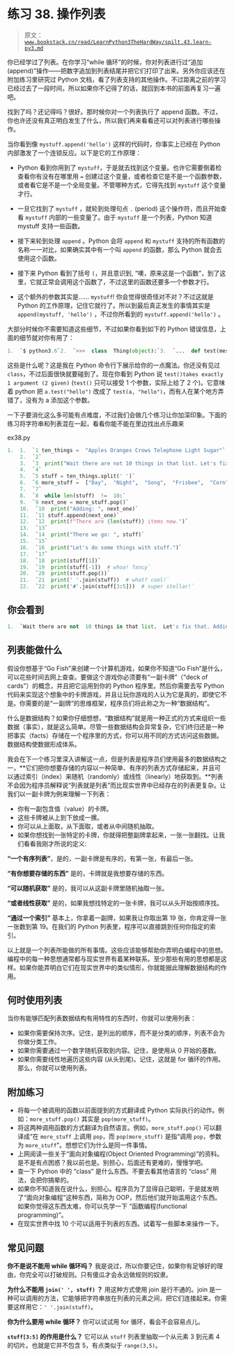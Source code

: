 # 练习 38\. 操作列表

> 原文：[`www.bookstack.cn/read/LearnPython3TheHardWay/spilt.43.learn-py3.md`](https://www.bookstack.cn/read/LearnPython3TheHardWay/spilt.43.learn-py3.md)

你已经学过了列表。在你学习“while 循环”的时候，你对列表进行过“追加(append)”操作——把数字追加到列表结尾并把它们打印了出来。另外你应该还在附加练习里研究过 Python 文档，看了列表支持的其他操作。不过距离之前的学习已经过去了一段时间，所以如果你不记得了的话，就回到本书的前面再复习一遍吧。

找到了吗？还记得吗？很好。那时候你对一个列表执行了 append 函数。不过，你也许还没有真正明白发生了什么，所以我们再来看看还可以对列表进行哪些操作。

当你看到像 `mystuff.append('hello')` 这样的代码时，你事实上已经在 Python 内部激发了一个连锁反应。以下是它的工作原理：

*   Python 看到你用到了 `mystuff`，于是就去找到这个变量。也许它需要倒着检查看你有没有在哪里用 `=` 创建过这个变量，或者检查它是不是一个函数参数，或者看它是不是一个全局变量。不管哪种方式，它得先找到 `mystuff` 这个变量才行。

*   一旦它找到了 `mystuff` ，就轮到处理句点 `.` (period) 这个操作符，而且开始查看 `mystuff` 内部的一些变量了。由于 `mystuff` 是一个列表，Python 知道 mystuff 支持一些函数。

*   接下来轮到处理 `append` 。Python 会将 `append` 和 `mystuff` 支持的所有函数的名称一一对比，如果确实其中有一个叫 `append` 的函数，那么 Python 就会去使用这个函数。

*   接下来 Python 看到了括号 `(`，并且意识到, “噢，原来这是一个函数”，到了这里，它就正常会调用这个函数了，不过这里的函数还要多一个参数才行。

*   这个额外的参数其实是…… `mystuff`! 你会觉得很奇怪对不对？不过这就是 Python 的工作原理，记住它就行了。所以到最后真正发生的事情其实是 `append(mystuff, 'hello')` ，不过你所看到的 `mystuff.append('hello')` 。

大部分时候你不需要知道这些细节，不过如果你看到如下的 Python 错误信息，上面的细节就对你有用了：

```py
1.  `$ python3.6`2.  `>>>  class  Thing(object):`3.  `...  def test(message):`4.  `...  print(message)`5.  `...`6.  `>>> a =  Thing()`7.  `>>> a.test("hello")`8.  `Traceback  (most recent call last):  File  "<stdin>", line 1  ,  in  <module>`9.  `TypeError  : test() takes exactly 1 argument (2 given)`10.  `>>>`
```

这些是什么呢？这是我在 Python 命令行下展示给你的一点魔法。你还没有见过 `class`，不过后面很快就要碰到了。现在你看到 Python 说 `test()takes exactly 1 argument (2 given)` (`test()` 只可以接受 1 个参数，实际上给了 2 个)。它意味着 python 把 `a.test("hello")` 改成了 `test(a, "hello")`，而有人在某个地方弄错了，没有为 a 添加这个参数。

一下子要消化这么多可能有点难度，不过我们会做几个练习让你加深印象。下面的练习将字符串和列表混在一起，看看你能不能在里边找出点乐趣来

ex38.py

```py
1.  1.  `1 ten_things =  "Apples Oranges Crows Telephone Light Sugar"`
    2.  `2`
    3.  `3  print("Wait there are not 10 things in that list. Let's fix it.")`
    4.  `4`
    5.  `5 stuff = ten_things.split(' ')`
    6.  `6 more_stuff =  ["Day",  "Night",  "Song",  "Frisbee",  "Corn",  "Banana",  "Girl",  "Boy"]`
    7.  `7`
    8.  `8  while len(stuff)  !=  10:`
    9.  `9 next_one = more_stuff.pop()`
    10.  `10  print("Adding: ", next_one)`
    11.  `11 stuff.append(next_one)`
    12.  `12  print(f"There are {len(stuff)} items now.")`
    13.  `13`
    14.  `14  print("There we go: ", stuff)`
    15.  `15`
    16.  `16  print("Let's do some things with stuff.")`
    17.  `17`
    18.  `18  print(stuff[1])`
    19.  `19  print(stuff[-1])  # whoa! fancy`
    20.  `20  print(stuff.pop())`
    21.  `21  print(' '.join(stuff))  # what? cool!`
    22.  `22  print('#'.join(stuff[3:5]))  # super stellar!`
```

## 你会看到

```py
1.  `Wait there are not  10 things in that list.  Let's fix that. Adding:  Boy`2.  `There are 7 items now. Adding:  Girl`3.  `There are 8 items now. Adding:  Banana`4.  `There are 9 items now. Adding:  Corn`5.  `There are 10 items now.`6.  `There we go:    ['Apples', 'Oranges', 'Crows', 'Telephone', 'Light' 'Sugar', 'Boy', 'Girl', 'Banana', 'Corn']`7.  `Let's do some things with stuff.  Oranges`8.  `Corn  Corn`9.  `Apples  Oranges  Crows  Telephone  Light  Sugar  Boy  Girl  Banana  Telephone#Light`
```

## 列表能做什么

假设你想基于“Go Fish”来创建一个计算机游戏，如果你不知道“Go Fish”是什么，可以花些时间去网上查查。要做这个游戏你必须要有“一副卡牌”（“deck of cards”）的概念，并且把它运用到你的 Python 程序里。然后你需要去写 Python 代码来实现这个想象中的卡牌游戏，并且让玩你游戏的人认为它是真的，即使它不是。你需要的是“一副牌”的思维框架，程序员们将此称之为一种“数据结构”。

什么是数据结构？如果你仔细想想，“数据结构”就是用一种正式的方式来组织一些数据（事实），就是这么简单。尽管一些数据结构会异常复杂，它们终归还是一种把事实（facts）存储在一个程序里的方式，你可以用不同的方式访问这些数据。数据结构使数据形成体系。

我会在下一个练习里深入讲解这一点，但是列表是程序员们使用最多的数据结构之一，**它们把你想要存储的内容以一种简单、有序的列表方式存储起来，并且可以通过索引（index）来随机（randomly）或线性（linearly）地获取到。**列表不会因为程序员解释说“列表就是列表”而比现实世界中已经存在的列表更复杂。让我们以一副卡牌为例来理解一下列表：

*   你有一副包含值（value）的卡牌。
*   这些卡牌被从上到下放成一摞。
*   你可以从上面取，从下面取，或者从中间随机抽取。
*   如果你想找到一张特定的卡牌，你就得把整副牌拿起来，一张一张翻找。让我们看看我刚才所说的定义:

**“一个有序列表”**，是的，一副卡牌是有序的，有第一张，有最后一张。

**“有你想要存储的东西”** 是的，卡牌就是我想要存储的东西。

**“可以随机获取”** 是的，我可以从这副卡牌里随机抽取一张。

**“或者线性获取”** 是的，如果我想找特定的一张卡牌，我可以从头开始按顺序找。

**“通过一个索引”** 基本上，你拿着一副牌，如果我让你取出第 19 张，你肯定得一张一张数到第 19。在我们的 Python 列表里，程序可以直接跳到任何你指定的索引。

以上就是一个列表所能做的所有事情。这些应该能够帮助你弄明白编程中的思想。编程中的每一种思想通常都与现实世界有着某种联系。至少那些有用的思想都是这样。如果你能弄明白它们在现实世界中的类似情形，你就能据此理解数据结构的作用。

## 何时使用列表

当你有能够匹配列表数据结构有用特性的东西时，你就可以使用列表：

*   如果你需要保持次序。记住，是列出的顺序，而不是分类的顺序，列表不会为你做分类工作。
*   如果你需要通过一个数字随机获取到内容。记住，是使用从 0 开始的基数。
*   如果你需要线性地遍历这些内容 (从头到尾)。记住，这就是 for 循环的作用。那么，你就可以使用列表。

## 附加练习

*   将每一个被调用的函数以前面提到的方式翻译成 Python 实际执行的动作。例如：`more_stuff.pop()` 其实是 `pop(more_stuff)`。
*   将这两种调用函数的方式翻译为自然语言。例如，`more_stuff.pop()` 可以翻译成“在 `more_stuff` 上调用 `pop`，而 `pop(more_stuff)` 是指“调用 `pop`，参数为 `more_stuff`”。想想它们为什么是同一件事情。
*   上网阅读一些关于“面向对象编程(Object Oriented Programming)”的资料。是不是有点困惑？我以前也是。别担心，后面还有更难的，慢慢学吧。
*   查一下 Python 中的 “class” 是什么东西。不要去看其他语言的 “class” 用法，会把你搞晕的。
*   如果你不知道我在说什么，别担心。程序员为了显得自己聪明，于是就发明了“面向对象编程”这种东西，简称为 OOP，然后他们就开始滥用这个东西。如果你觉得这东西太难，你可以先学一下 “函数编程(functional programming)”。
*   在现实世界中找 10 个可以适用于列表的东西。试着写一些脚本来操作一下。

## 常见问题

**你不是说不能用 while 循环吗？** 我是说过，所以你要记住，如果你有足够好的理由，你完全可以打破规则。只有傻瓜才会永远做规则的奴隶。

**为什么不能用 `join(' ', stuff)` ？** 用这种方式使用 join 是行不通的。join 是一种可以调用的方法，它能够把字符串放在列表的元素之间，把它们连接起来。你需要这样用它：`' '.join(stuff)`。

**你为什么要用 while 循环？** 你可以试试用 for 循环，看会不会容易点儿。

**`stuff[3:5]` 的作用是什么？** 它可以从 `stuff` 列表里抽取一个从元素 3 到元素 4 的切片。也就是它并不包含 5，有点类似于 `range(3,5)`。